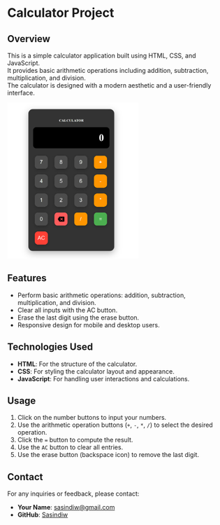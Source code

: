# Calculator Project

## Overview

This is a simple calculator application built using HTML, CSS, and JavaScript.  
It provides basic arithmetic operations including addition, subtraction, multiplication, and division.  
The calculator is designed with a modern aesthetic and a user-friendly interface.


<img src="https://github.com/Sasindiw/Calculator/blob/main/cal.png?raw=true" alt="Calculator" width="300"/>


## Features

- Perform basic arithmetic operations: addition, subtraction, multiplication, and division.
- Clear all inputs with the AC button.
- Erase the last digit using the erase button.
- Responsive design for mobile and desktop users.

## Technologies Used

- **HTML**: For the structure of the calculator.
- **CSS**: For styling the calculator layout and appearance.
- **JavaScript**: For handling user interactions and calculations.

## Usage

1. Click on the number buttons to input your numbers.
2. Use the arithmetic operation buttons (`+`, `-`, `*`, `/`) to select the desired operation.
3. Click the `=` button to compute the result.
4. Use the `AC` button to clear all entries.
5. Use the erase button (backspace icon) to remove the last digit.

## Contact

For any inquiries or feedback, please contact:

- **Your Name**: [sasindiw@gmail.com](mailto:sasindiw@gmail.com)
- **GitHub**: [Sasindiw](https://github.com/Sasindiw)

